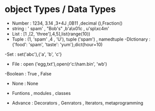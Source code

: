# object Types  / Data Types

- Number : 1234, 3.14  ,3+4J ,0B11  ,decimal (),Fraction()
- string : ' spam' , "Bob's" ,b'a\x01c , u'sp\xc4m'
- List : [1 ,[2, 'three'],4,5],list(range(10))
- Tuple : (1, 'spam' ,4 , 'U'), tuple ('spam') , namedtuple
-DIctionary : {'food': 'spam', 'taste': 'yum'},dict(hour=10)

-Set : set('abc'),{'a', 'b', 'c'}

- File : open ('egg,txt'),open(r'c:\ham.bin', 'wb')

-Boolean : True , False
- None : None
- Funtions , modules , classes

- Advance : Decorators , Genrators , Iterators, metaprogramming
